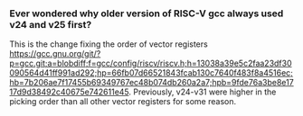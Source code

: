 ### Ever wondered why older version of RISC-V gcc always used v24 and v25 first?

This is the change fixing the order of vector registers https://gcc.gnu.org/git/?p=gcc.git;a=blobdiff;f=gcc/config/riscv/riscv.h;h=13038a39e5c2faa23df30090564d41ff991ad292;hp=66fb07d66521843fcab130c7640f483f8a4516ec;hb=7b206ae7f17455b69349767ec48b074db260a2a7;hpb=9fde76a3be8e1717d9d38492c40675e742611e45.
Previously, v24-v31 were higher in the picking order than all other vector registers for some reason.
